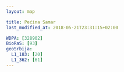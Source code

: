 ```yaml
---
layout: map

title: Pećina Samar
last_modified_at: 2018-05-21T23:31:15+02:00

WDPA: [328902]
BioRaS: [93]
geoSrbija:
  L1_183: [20]
  L1_362: [61]
---
```

